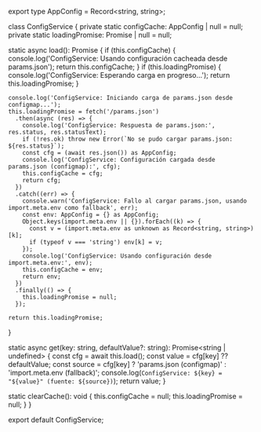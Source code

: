 export type AppConfig = Record<string, string>;

class ConfigService {
  private static configCache: AppConfig | null = null;
  private static loadingPromise: Promise<AppConfig> | null = null;

  static async load(): Promise<AppConfig> {
    if (this.configCache) {
      console.log('ConfigService: Usando configuración cacheada desde params.json');
      return this.configCache;
    }
    if (this.loadingPromise) {
      console.log('ConfigService: Esperando carga en progreso...');
      return this.loadingPromise;
    }

    console.log('ConfigService: Iniciando carga de params.json desde configmap...');
    this.loadingPromise = fetch('/params.json')
      .then(async (res) => {
        console.log('ConfigService: Respuesta de params.json:', res.status, res.statusText);
        if (!res.ok) throw new Error(`No se pudo cargar params.json: ${res.status}`);
        const cfg = (await res.json()) as AppConfig;
        console.log('ConfigService: Configuración cargada desde params.json (configmap):', cfg);
        this.configCache = cfg;
        return cfg;
      })
      .catch((err) => {
        console.warn('ConfigService: Fallo al cargar params.json, usando import.meta.env como fallback', err);
        const env: AppConfig = {} as AppConfig;
        Object.keys(import.meta.env || {}).forEach((k) => {
          const v = (import.meta.env as unknown as Record<string, string>)[k];
          if (typeof v === 'string') env[k] = v;
        });
        console.log('ConfigService: Usando configuración desde import.meta.env:', env);
        this.configCache = env;
        return env;
      })
      .finally(() => {
        this.loadingPromise = null;
      });

    return this.loadingPromise;
  }

  static async get(key: string, defaultValue?: string): Promise<string | undefined> {
    const cfg = await this.load();
    const value = cfg[key] ?? defaultValue;
    const source = cfg[key] ? 'params.json (configmap)' : 'import.meta.env (fallback)';
    console.log(`ConfigService: ${key} = "${value}" (fuente: ${source})`);
    return value;
  }

  static clearCache(): void {
    this.configCache = null;
    this.loadingPromise = null;
  }
}

export default ConfigService;

